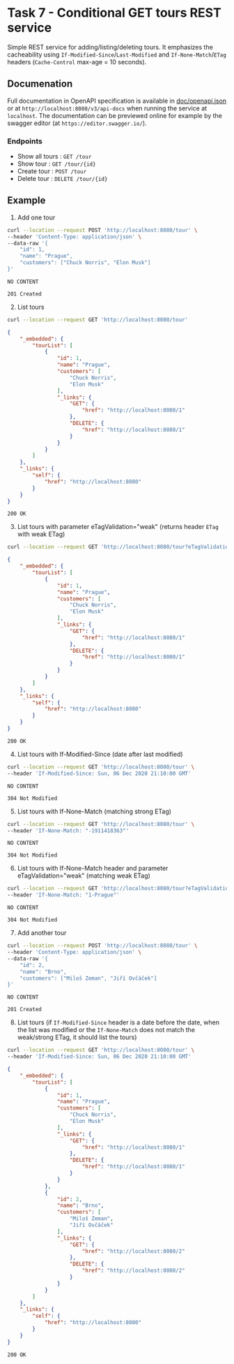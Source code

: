 # Task 7 - Conditional GET tours REST service

Simple REST service for adding/listing/deleting tours. It emphasizes the cacheability using `If-Modified-Since`/`Last-Modified` and `If-None-Match`/`ETag` headers (`Cache-Control` max-age = 10 seconds). 

## Documenation

Full documentation in OpenAPI specification is available in [doc/openapi.json](doc/openapi.json) or at `http://localhost:8080/v3/api-docs` when running the service at `localhost`. The documentation can be previewed online for example by the swagger editor (at `https://editor.swagger.io/`).

### Endpoints
* Show all tours : `GET /tour`
* Show tour : `GET /tour/{id}`
* Create tour : `POST /tour`
* Delete tour : `DELETE /tour/{id}`

## Example
1) Add one tour
```sh
curl --location --request POST 'http://localhost:8080/tour' \
--header 'Content-Type: application/json' \
--data-raw '{
    "id": 1,
    "name": "Prague",
    "customers": ["Chuck Norris", "Elon Musk"]
}'
```
```
NO CONTENT
```
```
201 Created
```
2) List tours
```sh
curl --location --request GET 'http://localhost:8080/tour'
```
```json
{
    "_embedded": {
        "tourList": [
            {
                "id": 1,
                "name": "Prague",
                "customers": [
                    "Chuck Norris",
                    "Elon Musk"
                ],
                "_links": {
                    "GET": {
                        "href": "http://localhost:8080/1"
                    },
                    "DELETE": {
                        "href": "http://localhost:8080/1"
                    }
                }
            }
        ]
    },
    "_links": {
        "self": {
            "href": "http://localhost:8080"
        }
    }
}
```
```
200 OK
```
3) List tours with parameter eTagValidation="weak" (returns header `ETag` with weak ETag)
```sh
curl --location --request GET 'http://localhost:8080/tour?eTagValidation=weak'
```
```json
{
    "_embedded": {
        "tourList": [
            {
                "id": 1,
                "name": "Prague",
                "customers": [
                    "Chuck Norris",
                    "Elon Musk"
                ],
                "_links": {
                    "GET": {
                        "href": "http://localhost:8080/1"
                    },
                    "DELETE": {
                        "href": "http://localhost:8080/1"
                    }
                }
            }
        ]
    },
    "_links": {
        "self": {
            "href": "http://localhost:8080"
        }
    }
}
```
```
200 OK
```
4) List tours with If-Modified-Since (date after last modified)
```sh
curl --location --request GET 'http://localhost:8080/tour' \
--header 'If-Modified-Since: Sun, 06 Dec 2020 21:10:00 GMT'
```
```
NO CONTENT
```
```
304 Not Modified
```
5) List tours with If-None-Match (matching strong ETag)
```sh
curl --location --request GET 'http://localhost:8080/tour' \
--header 'If-None-Match: "-1911418363"'
```
```
NO CONTENT
```
```
304 Not Modified
```
6) List tours with If-None-Match header and parameter eTagValidation="weak" (matching weak ETag)
```sh
curl --location --request GET 'http://localhost:8080/tour?eTagValidation=weak' \
--header 'If-None-Match: "1-Prague"'
```
```
NO CONTENT
```
```
304 Not Modified
```
7) Add another tour
```sh
curl --location --request POST 'http://localhost:8080/tour' \
--header 'Content-Type: application/json' \
--data-raw '{
    "id": 2,
    "name": "Brno",
    "customers": ["Miloš Zeman", "Jiří Ovčáček"]
}'
```
```
NO CONTENT
```
```
201 Created
```
8) List tours (if `If-Modified-Since` header is a date before the date, when the list was modified or the `If-None-Match` does not match the weak/strong ETag, it should list the tours)
```sh
curl --location --request GET 'http://localhost:8080/tour' \
--header 'If-Modified-Since: Sun, 06 Dec 2020 21:10:00 GMT'
```
```json
{
    "_embedded": {
        "tourList": [
            {
                "id": 1,
                "name": "Prague",
                "customers": [
                    "Chuck Norris",
                    "Elon Musk"
                ],
                "_links": {
                    "GET": {
                        "href": "http://localhost:8080/1"
                    },
                    "DELETE": {
                        "href": "http://localhost:8080/1"
                    }
                }
            },
            {
                "id": 2,
                "name": "Brno",
                "customers": [
                    "Miloš Zeman",
                    "Jiří Ovčáček"
                ],
                "_links": {
                    "GET": {
                        "href": "http://localhost:8080/2"
                    },
                    "DELETE": {
                        "href": "http://localhost:8080/2"
                    }
                }
            }
        ]
    },
    "_links": {
        "self": {
            "href": "http://localhost:8080"
        }
    }
}
```
```
200 OK
```
